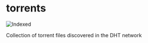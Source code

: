torrents 
========
![Indexed](https://img.shields.io/badge/indexed-99199-blue)

Collection of torrent files discovered in the DHT network
